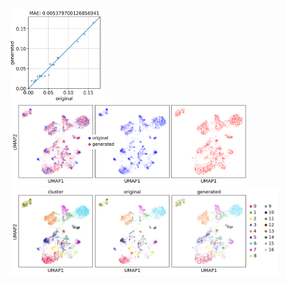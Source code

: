 <img src="fig/original_v_generated_proportion.png" width="30%" alt="Image description">

<img src="fig/umap_datasets.png" width="75%" alt="Image description">

<img src="fig/umap_clusters.png" width="85%" alt="Image description">

